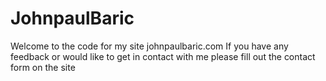 # JohnpaulBaric
Welcome to the code for my site johnpaulbaric.com
If you have any feedback or would like to get in contact with me please fill out the contact form on the site

